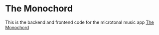 # The Monochord

This is the backend and frontend code for the microtonal music app [The Monochord](http://the-monochord.com)
